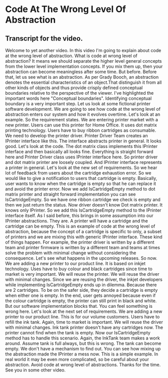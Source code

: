 # Code At The Wrong Level Of Abstraction

## Transcript for the video.

Welcome to yet another video. In this video I'm going to explain about code at the wrong level of abstraction.
What is code at wrong level of abstraction? It means we should separate the higher level general concepts from the lower level implementation concepts.
If you mix them up, then your abstraction can become meaningless after some time.
But before. Before that, let us see what is an abstraction.
As per Grady Booch, an abstraction denotes the essential characteristics of an object.That distinguish it from all other kinds of objects and thus provide crisply defined conceptual boundaries relative to the perspective of the viewer.
I've highlighted the important words here "Conceptual boundaries". Identifying conceptual boundary is a very important step.
Let us look at some fictional printer software development.
We are going to see how code at the wrong level of abstraction enters our system and how it evolves overtime.
Let's look at an example. So the requirement states.
We are entering printer market with a new printer.
Users can use this printer for Home Office. 
It uses dot matrix printing technology. 
Users have to buy ribbon cartridges as consumable.
We need to develop the printer driver.
Printer Driver Team creates an IPrinter interface like this.
The interface abstracts printer in general.
It looks good.
Let's look at the code.
The dot matrix class implements this IPrinter interface and then basically all looks fine. Everything is straight forward here and Printer Driver class uses IPrinter interface here. So printer driver and dot matrix printer are loosely coupled.
And IPrinter interface represents a printer in general.
Let's look at the new set of requirements.
So we hear lot of feedback from users about the cartridge exhaustion error.
So we would like to give a notification to users that cartridge is empty.
Basically, user wants to know when the cartridge is empty so that he can replace it and avoid the printer error.
Now we add IsCartridgeEmpty method to dot matrix printer and straight forward implementation you can see IsCartridgeEmpty. 
So we have one ribbon cartridge we check is empty and then we just return the status.
Now driver doesn't know Dot matrix printer. 
It knows only IPrinter. So we add this IsCartridgeEmpty method to the IPrinter interface itself.
As I said before, this brings in some assumption into our IPrinter abstractions.
They are.
A printer will have a cartridge and the cartridge can be empty.
This is an example of code at the wrong level of abstraction, because the concept of a cartridge is specific to only, a subset of printers and we are mixing this with generic IPrinter interface.
These kind of things happen. For example, the printer driver is written by a different team and printer firmware is written by a different team and teams at times solve the problem with minimal change without considering the consequence. Let's see what happens in the upcoming releases.
So now.
We are adding a new printer to our product line. 
It is based on inkjet technology. 
Uses have to buy colour and black cartridges 
since time to market is very important. 
We will reuse the printer. 
We will reuse the driver with minimal changes.
Since we are reusing the driver, the inkjet developers while implementing IsCartridgeEmpty ends up in dilemma.
Because there are 2 cartridges.
To be on the safer side, they decide a cartridge is empty when either one is empty.
In the end, user gets annoyed because even if the colour cartridge is empty, the printer can still print in black and white.
But our software implementation blocks that.
You can feel something is wrong here.
Let's look at the next set of requirements. 
We are adding a new printer to our product line.
This is for our volume customers.
Users have to refill the ink tank.
Again, time to market is important. We will reuse the driver with minimal changes.
Ink tank printer doesn't have any cartridges now.
The printer cannot find when the tank is empty.
Now our IsCartridgeEmpty method has to handle this scenario.
Again, the InkTank team makes a work around. Assume tank is full always, but this is wrong. The tank can become empty. We don't have a mechanism to find out.
You can see how mixing up the abstraction made the IPrinter a mess now.
This is a simple example. In real world it may be even more complicated, so be careful about your abstraction.
Avoid code at wrong level of abstractions.
Thanks for the time. See you in some other video.
